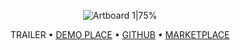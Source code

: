 <div align="center">

![Artboard 1|75%](https://github.com/user-attachments/assets/a560131f-04d5-45d6-91cd-77a8095f965c)

TRAILER • [DEMO PLACE](https://www.roblox.com/games/18895967110) • [GITHUB](https://github.com/fittergem/RoPhone) • [MARKETPLACE](https://create.roblox.com/store/asset/130170677520739/RoPhone-v01)

</div>
